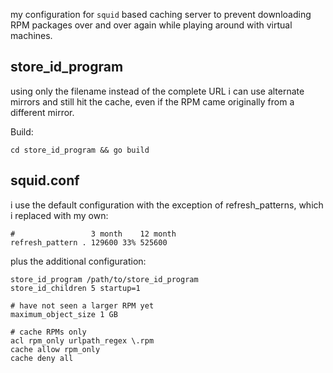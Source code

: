 my configuration for `squid` based caching server to prevent downloading RPM packages over and over again while playing around with virtual machines.

store_id_program
--------

using only the filename instead of the complete URL i can use alternate mirrors and still hit the cache, even if the RPM came originally from a different mirror.

Build:

    cd store_id_program && go build

squid.conf
--------

i use the default configuration with the exception of refresh_patterns, which i replaced with my own:

    #                 3 month    12 month
    refresh_pattern . 129600 33% 525600

plus the additional configuration:

    store_id_program /path/to/store_id_program
    store_id_children 5 startup=1

    # have not seen a larger RPM yet
    maximum_object_size 1 GB

    # cache RPMs only
    acl rpm_only urlpath_regex \.rpm
    cache allow rpm_only
    cache deny all
